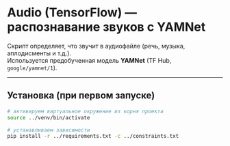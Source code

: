 # Audio (TensorFlow) — распознавание звуков с YAMNet

Скрипт определяет, что звучит в аудиофайле (речь, музыка, аплодисменты и т.д.).  
Используется предобученная модель **YAMNet** (TF Hub, `google/yamnet/1`).

---

## Установка (при первом запуске)

```bash
# активируем виртуальное окружение из корня проекта
source ../venv/bin/activate

# устанавливаем зависимости 
pip install -r ../requirements.txt -c ../constraints.txt
